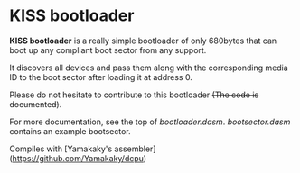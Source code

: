 # KISS bootloader

**KISS bootloader** is a really simple bootloader of only 680bytes that can boot up any compliant boot sector from any support.

It discovers all devices and pass them along with the corresponding media ID to the boot sector after loading it at address 0.

Please do not hesitate to contribute to this bootloader ~~(The code is documented)~~.

For more documentation, see the top of *bootloader.dasm*. *bootsector.dasm* contains an example bootsector.

Compiles with [Yamakaky's assembler] (https://github.com/Yamakaky/dcpu)
